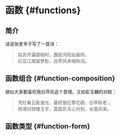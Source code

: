 # 函数 {#functions}

## 简介

话说张老爷子写了一首诗：

> 姑苏开遍碧桃时，邂逅河阳女画师。  
红豆江南留梦影，白苹风末唱秋词。

## 函数组合 {#function-composition}

貌似大家都喜欢用白萍风这个意境。又如彭玉麟的对联：

> 凭栏看云影波光，最好是红蓼花疏、白苹秋老；  
把酒对琼楼玉宇，莫孤负天心月到、水面风来。

## 函数类型 {#function-form}
